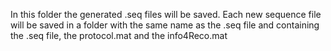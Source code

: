 In this folder the generated .seq files will be saved.
Each new sequence file will be saved in a folder with the same name as the .seq file and containing the .seq file, the protocol.mat and the info4Reco.mat